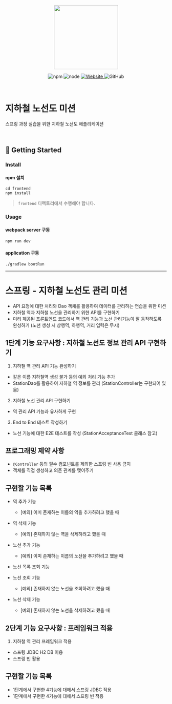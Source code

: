 <p align="center">
    <img width="200px;" src="https://raw.githubusercontent.com/woowacourse/atdd-subway-admin-frontend/master/images/main_logo.png"/>
</p>
<p align="center">
  <img alt="npm" src="https://img.shields.io/badge/npm-%3E%3D%205.5.0-blue">
  <img alt="node" src="https://img.shields.io/badge/node-%3E%3D%209.3.0-blue">
  <a href="https://techcourse.woowahan.com/c/Dr6fhku7" alt="woowacuorse subway">
    <img alt="Website" src="https://img.shields.io/website?url=https%3A%2F%2Fedu.nextstep.camp%2Fc%2FR89PYi5H">
  </a>
  <img alt="GitHub" src="https://img.shields.io/github/license/woowacourse/atdd-subway-map">
</p>

<br>

# 지하철 노선도 미션
스프링 과정 실습을 위한 지하철 노선도 애플리케이션

<br>

## 🚀 Getting Started

### Install
#### npm 설치
```
cd frontend
npm install
```
> `frontend` 디렉토리에서 수행해야 합니다.

### Usage

#### webpack server 구동

```
npm run dev
```

#### application 구동

```
./gradlew bootRun
```

---

# 스프링 - 지하철 노선도 관리 미션

- API 요청에 대한 처리와 Dao 객체를 활용하여 데이터를 관리하는 연습을 위한 미션
- 지하철 역과 지하철 노선을 관리하기 위한 API를 구현하기
- 미리 제공된 프론트엔드 코드에서 역 관리 기능과 노선 관리기능이 잘 동작하도록 완성하기 (노선 생성 시 상행역, 하행역, 거리 입력은 무시)

## 1단계 기능 요구사항 : 지하철 노선도 정보 관리 API 구현하기

1. 지하철 역 관리 API 기능 완성하기

- 같은 이름 지하철역 생성 불가 등의 예외 처리 기능 추가
- StationDao를 활용하여 지하철 역 정보를 관리 (StationController는 구현되어 있음)

2. 지하철 노선 관리 API 구현하기

- 역 관리 API 기능과 유사하게 구현

3. End to End 테스트 작성하기

- 노선 기능에 대한 E2E 테스트를 작성 (StationAcceptanceTest 클래스 참고)

## 프로그래밍 제약 사항

- ```@Controller``` 등의 필수 컴포넌트를 제외한 스프링 빈 사용 금지
- 객체를 직접 생성하고 의존 관계를 맺어주기

## 구현할 기능 목록
- 역 추가 기능
    - [예외] 이미 존재하는 이름의 역을 추가하려고 했을 때
- 역 삭제 기능
    - [예외] 존재하지 않는 역을 삭제하려고 했을 때
- 노선 추가 기능
    - [예외] 이미 존재하는 이름의 노선을 추가하려고 했을 때
- 노선 목록 조회 기능
    
- 노선 조회 기능
    - [예외] 존재하지 않는 노선을 조회하려고 했을 때
- 노선 삭제 기능
    - [예외] 존재하지 않는 노선을 삭제하려고 했을 때
## 2단계 기능 요구사항 : 프레임워크 적용

1. 지하철 역 관리 프레임워크 적용

- 스프링 JDBC H2 DB 이용
- 스프링 빈 활용

## 구현할 기능 목록

* 1단계에서 구현한 4기능에 대해서 스프링 JDBC 적용
* 1단계에서 구현한 4기능에 대해서 스프링 빈 적용